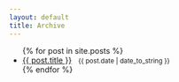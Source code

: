 ```yaml
---
layout: default
title: Archive
---
```


<ul class="posts">
  {% for post in site.posts %}
  <li>
    <a href="{{ post.url }}">{{ post.title }}</a>
    &nbsp;
    <small class="datetime muted" data-time="{{ post.date }}">{{ post.date | date_to_string }} </small>
  </li>
  {% endfor %}
</ul>
